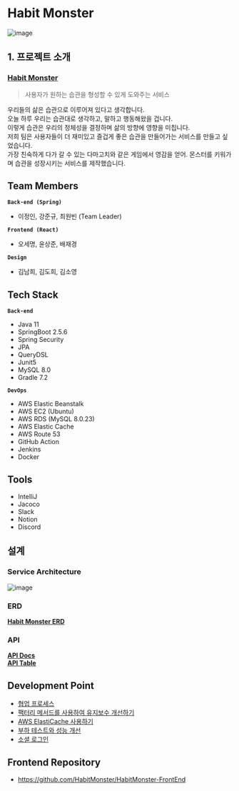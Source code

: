 # Habit Monster

![image](https://user-images.githubusercontent.com/52302236/144210892-92dcd87d-ef0c-4745-988e-83acfd130abb.png)


## 1. 프로젝트 소개
### [Habit Monster](https://habitmonster.app/)
>사용자가 원하는 습관을 형성할 수 있게 도와주는 서비스

우리들의 삶은 습관으로 이루어져 있다고 생각합니다.<br>
오늘 하루 우리는 습관대로 생각하고, 말하고 행동해왔을 겁니다.<br>
이렇게 습관은 우리의 정체성을 결정하며 삶의 방향에 영향을 미칩니다.<br>
저희 팀은 사용자들이 더 재미있고 즐겁게 좋은 습관을 만들어가는 서비스를 만들고 싶었습니다.<br>
가장 친숙하게 다가 갈 수 있는 다마고치와 같은 게임에서 영감을 얻어. 몬스터를 키워가며 습관을 성장시키는 서비스를 제작했습니다.<br>

## Team Members

**`Back-end (Spring)`**
- 이정인, 강준규, 최원빈 (Team Leader)

**`Frontend (React)`**
- 오세명, 윤상준, 배재경

**`Design`**
- 김남희, 김도희, 김소영

## Tech Stack
**`Back-end`**

 - Java 11
 - SpringBoot 2.5.6
 - Spring Security
 - JPA
 - QueryDSL
 - Junit5
 - MySQL 8.0
 - Gradle 7.2

**`DevOps`**

 - AWS Elastic Beanstalk
 - AWS EC2 (Ubuntu)
 - AWS RDS (MySQL 8.0.23)
 - AWS Elastic Cache
 - AWS Route 53
 - GitHub Action
 - Jenkins
 - Docker

## Tools

 - IntelliJ
 - Jacoco
 - Slack
 - Notion
 - Discord

## 설계
### Service Architecture
![image](https://user-images.githubusercontent.com/52302236/144214888-d32fcbca-a184-4ee2-8198-001f544b6ef6.png)

### ERD
**[Habit Monster ERD](https://github.com/HabitMonster/HabitMonster-BackEnd.wiki.git)** 

### API
**[API Docs](https://www.notion.so/API-ac61bf0496864e3a8001c8a8db2deb7f)**<br>
**[API Table](https://www.notion.so/4665be7ab8724d698c517fdd2db7f32f?v=72fc26f889fb4866a1c20fd9581e1086)**

## Development Point
 - [협업 프로세스](https://www.notion.so/Conventions-9a7edb85e3aa4673a128516bd15307fa)
 - [팩터리 메서드를 사용하여 유지보수 개선하기](https://www.notion.so/Habit-Factory-Method-7a5bf9ccc40b4f7d9768598a73cfda55)
 - [AWS ElastiCache 사용하기](https://www.notion.so/AWS-ElastiCache-4370e59a4cf84abd9c10c08b19707e4e)
 - [부하 테스트와 성능 개선](https://www.notion.so/95a7548b52cc4125b0981a9fd5f90e90)
 - [소셜 로그인](https://www.notion.so/e227c5c3c35c4eb8ae2c5651642d406c)

## Frontend Repository

 - https://github.com/HabitMonster/HabitMonster-FrontEnd
